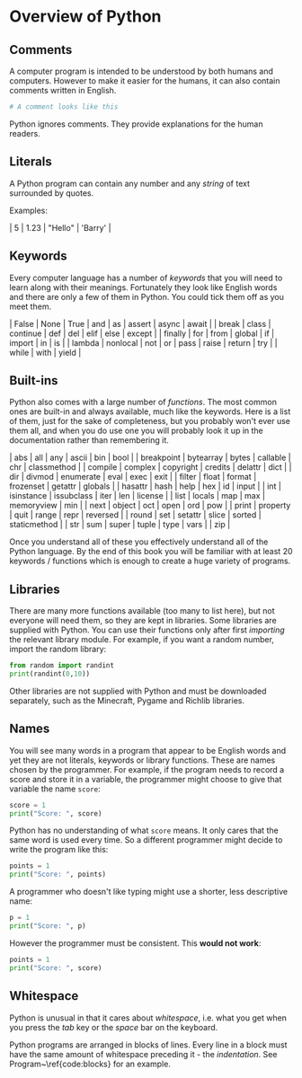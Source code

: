 # Overview of Python

## Comments

A computer program is intended to be understood by both humans and computers.  However to make it easier for the humans, it can also contain
comments written in English.

```python
# A comment looks like this
```

Python ignores comments.  They provide explanations for the human readers.


## Literals

A Python program can contain any number and any *string* of text surrounded by quotes.

Examples:

| 5 | 1.23 | "Hello" | 'Barry' |

## Keywords

Every computer language has a number of *keywords* that you will need to learn along with their meanings.
Fortunately they look like English words and there are only a few of them in Python.  You could tick them off
as you meet them.

| False | None | True | and | as | assert | async | await |
| break | class | continue |  def | del | elif | else | except |
| finally | for | from | global | if | import | in | is |
| lambda | nonlocal | not | or | pass | raise | return | try |
| while | with | yield |

## Built-ins

Python also comes with a large number of *functions*.  The most common ones are built-in and always available, much
like the keywords.  Here is a list of them, just for the sake of completeness, but you probably won't ever use them all, and when you do use one
you will probably look it up in the documentation rather than remembering it.

| abs | all | any | ascii | bin | bool |
| breakpoint | bytearray | bytes | callable | chr | classmethod |
| compile | complex | copyright | credits | delattr | dict |
| dir | divmod | enumerate | eval | exec | exit |
| filter | float | format | frozenset | getattr | globals |
| hasattr | hash | help | hex | id | input |
| int | isinstance | issubclass | iter | len | license |
| list | locals | map | max | memoryview | min |
| next | object | oct | open | ord | pow |
| print | property | quit | range | repr | reversed |
| round | set | setattr | slice | sorted | staticmethod |
| str | sum | super | tuple | type | vars |
| zip |

Once you understand all of these you effectively understand all of the Python language.  By the end of this book you
will be familiar with at least 20 keywords / functions which is enough to create a huge variety of programs.

## Libraries

There are many more functions available (too many to list here), but not everyone will need them, so they are kept in libraries.
Some libraries
are supplied with Python.  You can use their functions only after first *importing* the relevant library module.  For
example, if you want a random number, import the random library:

```python
from random import randint
print(randint(0,10))
```

Other libraries are not supplied with Python and must be downloaded separately, such as the Minecraft, Pygame and Richlib libraries.

## Names

You will see many words in a program that appear to be English words and yet they are not literals, keywords or library functions.
These are names chosen by the programmer.  For example, if the program needs to record a score and store it in a variable, the
programmer might choose to give that variable the name `score`:

```python
score = 1
print("Score: ", score)
```

Python has no understanding of what `score` means.  It only cares that the same word is used every time.  So a different programmer
might decide to write the program like this:

```python
points = 1
print("Score: ", points)
```

A programmer who doesn't like typing might use a shorter, less descriptive name:
```python
p = 1
print("Score: ", p)
```

However the programmer must be consistent.  This **would not work**:
```python
points = 1
print("Score: ", score)
```

## Whitespace

Python is unusual in that it cares about *whitespace*, i.e. what you get when you press the *tab* key or the *space* bar on the keyboard.

Python programs are arranged in blocks of lines.  Every line in a block must have the same amount of whitespace preceding it - the *indentation*.  See Program~\ref{code:blocks} for an example.